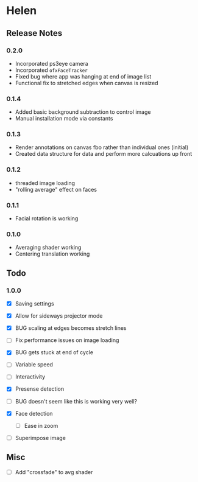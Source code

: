 Helen
=====

Release Notes
-------------

### 0.2.0

 * Incorporated ps3eye camera
 * Incorporated `ofxFaceTracker`
 * Fixed bug where app was hanging at end of image list
 * Functional fix to stretched edges when canvas is resized

### 0.1.4

 * Added basic background subtraction to control image
 * Manual installation mode via constants

### 0.1.3

 * Render annotations on canvas fbo rather than individual ones (initial)
 * Created data structure for data and perform more calcuations up front

### 0.1.2

 * threaded image loading
 * "rolling average" effect on faces

### 0.1.1

 * Facial rotation is working

### 0.1.0

 * Averaging shader working
 * Centering translation working
 
 
Todo
----

### 1.0.0
- [x] Saving settings
- [x] Allow for sideways projector mode 
 - [x] BUG scaling at edges becomes stretch lines
- [ ] Fix performance issues on image loading
- [x] BUG gets stuck at end of cycle
- [ ] Variable speed
- [ ] Interactivity
 - [x] Presense detection
  - [ ] BUG doesn't seem like this is working very well?
 - [x] Face detection
   - [ ] Ease in zoom
 - [ ] Superimpose image


## Misc
 - [ ] Add "crossfade" to avg shader